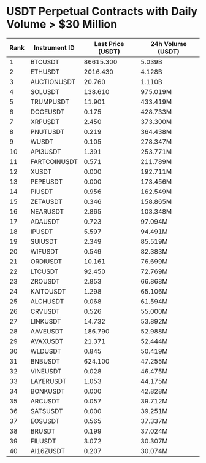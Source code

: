 # USDT Perpetual Contracts with Daily Volume > $30 Million

| Rank | Instrument ID | Last Price (USDT) | 24h Volume (USDT) |
|------|---------------|-------------------|-------------------|
| 1 | BTCUSDT | 86615.300 | 5.039B |
| 2 | ETHUSDT | 2016.430 | 4.128B |
| 3 | AUCTIONUSDT | 20.760 | 1.110B |
| 4 | SOLUSDT | 138.610 | 975.019M |
| 5 | TRUMPUSDT | 11.901 | 433.419M |
| 6 | DOGEUSDT | 0.175 | 428.733M |
| 7 | XRPUSDT | 2.450 | 373.300M |
| 8 | PNUTUSDT | 0.219 | 364.438M |
| 9 | WUSDT | 0.105 | 278.347M |
| 10 | API3USDT | 1.391 | 253.771M |
| 11 | FARTCOINUSDT | 0.571 | 211.789M |
| 12 | XUSDT | 0.000 | 192.711M |
| 13 | PEPEUSDT | 0.000 | 173.456M |
| 14 | PIUSDT | 0.956 | 162.549M |
| 15 | ZETAUSDT | 0.346 | 158.865M |
| 16 | NEARUSDT | 2.865 | 103.348M |
| 17 | ADAUSDT | 0.723 | 97.094M |
| 18 | IPUSDT | 5.597 | 94.491M |
| 19 | SUIUSDT | 2.349 | 85.519M |
| 20 | WIFUSDT | 0.549 | 82.383M |
| 21 | ORDIUSDT | 10.161 | 76.699M |
| 22 | LTCUSDT | 92.450 | 72.769M |
| 23 | ZROUSDT | 2.853 | 66.868M |
| 24 | KAITOUSDT | 1.298 | 65.106M |
| 25 | ALCHUSDT | 0.068 | 61.594M |
| 26 | CRVUSDT | 0.526 | 55.000M |
| 27 | LINKUSDT | 14.732 | 53.892M |
| 28 | AAVEUSDT | 186.790 | 52.988M |
| 29 | AVAXUSDT | 21.371 | 52.444M |
| 30 | WLDUSDT | 0.845 | 50.419M |
| 31 | BNBUSDT | 624.100 | 47.255M |
| 32 | VINEUSDT | 0.028 | 46.475M |
| 33 | LAYERUSDT | 1.053 | 44.175M |
| 34 | BONKUSDT | 0.000 | 42.828M |
| 35 | ARCUSDT | 0.057 | 39.712M |
| 36 | SATSUSDT | 0.000 | 39.251M |
| 37 | EOSUSDT | 0.565 | 37.337M |
| 38 | BRUSDT | 0.199 | 37.024M |
| 39 | FILUSDT | 3.072 | 30.307M |
| 40 | AI16ZUSDT | 0.207 | 30.074M |
